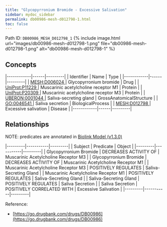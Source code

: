 ```yaml
---
title: "Glycopyrronium Bromide - Excessive Salivation"
sidebar: mydoc_sidebar
permalink: db00986-mesh-d012798-1.html
toc: false 
---
```



Path ID: `DB00986_MESH_D012798_1`
{% include image.html url="images/db00986-mesh-d012798-1.png" file="db00986-mesh-d012798-1.png" alt="db00986-mesh-d012798-1" %}

## Concepts

|------------|------|---------|
| Identifier | Name | Type    |
|------------|------|---------|
| <a href="https://identifiers.org/MESH:D006024">MESH:D006024 </a> | Glycopyrronium bromide | Drug |
| <a href="https://identifiers.org/UniProt:P11229">UniProt:P11229 </a> | Muscarinic acetylcholine receptor M1 | Protein |
| <a href="https://identifiers.org/UniProt:P20309">UniProt:P20309 </a> | Muscarinic acetylcholine receptor M3 | Protein |
| <a href="https://identifiers.org/UBERON:0001044">UBERON:0001044 </a> | Saliva-secreting gland | GrossAnatomicalStructure |
| <a href="https://identifiers.org/GO:0046541">GO:0046541 </a> | Saliva secretion | BiologicalProcess |
| <a href="https://identifiers.org/MESH:D012798">MESH:D012798 </a> | Excessive salivation | Disease |
|------------|------|---------|

## Relationships


NOTE: predicates are annotated in <a href="https://github.com/biolink/biolink-model/releases/tag/v1.3.0">Biolink Model (v1.3.0)</a>

|---------|-----------|---------|
| Subject | Predicate | Object  |
|---------|-----------|---------|
| Glycopyrronium Bromide | DECREASES ACTIVITY OF | Muscarinic Acetylcholine Receptor M3 |
| Glycopyrronium Bromide | DECREASES ACTIVITY OF | Muscarinic Acetylcholine Receptor M1 |
| Muscarinic Acetylcholine Receptor M3 | POSITIVELY REGULATES | Saliva-Secreting Gland |
| Muscarinic Acetylcholine Receptor M1 | POSITIVELY REGULATES | Saliva-Secreting Gland |
| Saliva-Secreting Gland | POSITIVELY REGULATES | Saliva Secretion |
| Saliva Secretion | POSITIVELY CORRELATED WITH | Excessive Salivation |
|---------|-----------|---------|

Reference: 
  - [https://go.drugbank.com/drugs/DB00986](https://go.drugbank.com/drugs/DB00986)
